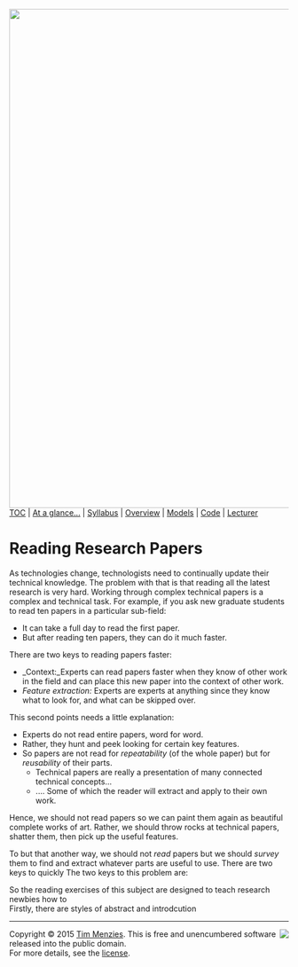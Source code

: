 [<img width=900 src="https://raw.githubusercontent.com/txt/mase/master/img/banner1.png">](https://github.com/txt/mase/blob/master/README.md)   
[TOC](https://github.com/txt/mase/blob/master/TOC.md) |
[At a glance...](https://github.com/txt/mase/blob/master/OVERVIEW.md) |
[Syllabus](https://github.com/txt/mase/blob/master/SYLLABUS.md) |
[Overview](https://github.com/txt/mase/blob/master/ABOUT.md) |
[Models](https://github.com/txt/mase/blob/master/MODELS.md) |
[Code](https://github.com/txt/mase/tree/master/src) |
[Lecturer](http://menzies.us) 


# Reading Research Papers


As technologies change, technologists need to
continually update their technical knowledge.
The problem with that is that reading all the latest research is very hard.
Working through complex technical papers is a complex and technical task.
For example, if you ask new graduate students to read ten papers in a particular sub-field:

+ It can take a full day to read the first paper.
+ But after reading ten papers, they can do it much faster.

There are two keys to reading papers faster:

+ _Context:_Experts can read papers faster when they know of other work in the field and can place this new
paper into the context of other work.
+ _Feature extraction:_  Experts are experts at anything since they know what to look for, and what can be skipped over.

This second points needs a little explanation:

+ Experts do not read entire papers, word for word.
+ Rather, they hunt and peek looking for certain
key features.
+ So papers are not read for _repeatability_ (of the whole paper) but for _reusability_ of their parts.
    + Technical papers are really a presentation of many connected technical concepts...
    + .... Some of which the reader will extract and apply to their own work.
	
Hence,  we should not read papers so we can paint them again as beautiful complete works of art. Rather, we should throw rocks at technical papers, shatter them, then pick up the useful features.

To but that another way, we should not _read_ papers but we should _survey_ them to find and extract
whatever parts are useful to use.
There are two keys to quickly The two keys to this problem are:






So the reading exercises of this subject are designed to teach research newbies how to  
Firstly, there are styles of abstract and introdcution


_________

<img align=right src="https://raw.githubusercontent.com/txt/mase/master/img/pd-icon.png">Copyright © 2015 [Tim Menzies](http://menzies.us).
This is free and unencumbered software released into the public domain.   
For more details, see the [license](https://github.com/txt/mase/blob/master/LICENSE).

